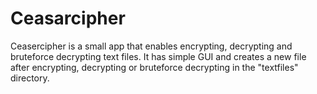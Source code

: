 # Ceasarcipher
Ceasercipher is a small app that enables encrypting, decrypting and bruteforce decrypting text files. 
It has simple GUI and creates a new file after encrypting, decrypting or bruteforce decrypting 
in the "textfiles" directory.

